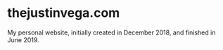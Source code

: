 # thejustinvega.com
My personal website, initially created in December 2018, and finished in June 2019.
